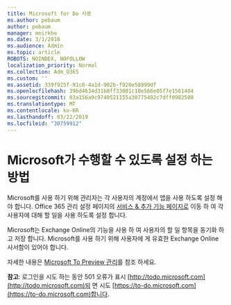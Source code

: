 ```yaml
---
title: Microsoft for Do 사용
ms.author: pebaum
author: pebaum
manager: mnirkhe
ms.date: 3/1/2018
ms.audience: Admin
ms.topic: article
ROBOTS: NOINDEX, NOFOLLOW
localization_priority: Normal
ms.collection: Adm_O365
ms.custom: ''
ms.assetid: 339f925f-91c8-4a1d-902b-f920e58999df
ms.openlocfilehash: 39bd4634d31b8ff33081c10e566e05f7e1561404
ms.sourcegitcommit: 03a156a9c9740521155a30775492c7dff0982588
ms.translationtype: MT
ms.contentlocale: ko-KR
ms.lasthandoff: 03/22/2019
ms.locfileid: "30759912"
---
```

# <a name="how-to-enable-microsoft-to-do"></a>Microsoft가 수행할 수 있도록 설정 하는 방법

Microsoft를 사용 하기 위해 관리자는 각 사용자의 계정에서 앱을 사용 하도록 설정 해야 합니다. Office 365 관리 설정 페이지의 [서비스 &amp; 추가 기능 페이지로](https://portal.office.com/adminportal/home#/Settings/ServicesAndAddIns) 이동 하 여 각 사용자에 대해 할 일을 사용 하도록 설정 합니다. 
  
Microsoft는 Exchange Online의 기능을 사용 하 여 사용자의 할 일 항목을 동기화 하 고 저장 합니다. Microsoft를 사용 하기 위해 사용자에 게 유효한 Exchange Online 사서함이 있어야 합니다.
  
자세한 내용은 [Microsoft To Preview 관리](https://support.office.com/article/490c1a8c-2333-4952-8125-841afadb9620.aspx)를 참조 하세요.
  
 **참고**: 로그인을 시도 하는 동안 501 오류가 표시 [http://todo.microsoft.com](http://todo.microsoft.com)되 면 시도 [https://to-do.microsoft.com](https://to-do.microsoft.com)합니다.
  

